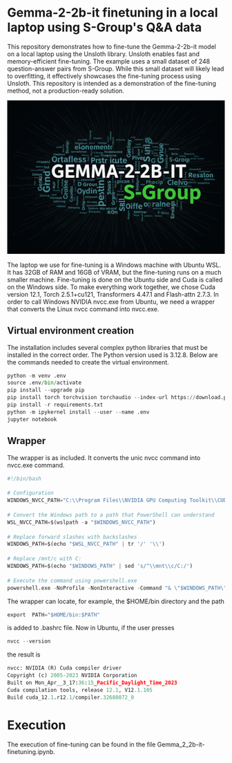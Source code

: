 # Gemma-2-2b-it finetuning in a local laptop using S-Group's Q&A data

This repository demonstrates how to fine-tune the Gemma-2-2b-it model on a local laptop using the Unsloth library. Unsloth enables fast and memory-efficient fine-tuning. The example uses a small dataset of 248 question-answer pairs from S-Group. While this small dataset will likely lead to overfitting, it effectively showcases the fine-tuning process using Unsloth. This repository is intended as a demonstration of the fine-tuning method, not a production-ready solution.

![gemma-sgroup-logo.png](images/gemma-sgroup-logo.png)

The laptop we use for fine-tuning is a Windows machine with Ubuntu WSL. It has 32GB of RAM and 16GB of VRAM, but the fine-tuning runs on a much smaller machine. Fine-tuning is done on the Ubuntu side and Cuda is called on the Windows side. To make everything work together, we chose Cuda version 12.1, Torch 2.5.1+cu121, Transformers 4.47.1 and Flash-attn 2.7.3. In order to call Windows NVIDIA nvcc.exe from Ubuntu, we need a wrapper that converts the Linux nvcc command into nvcc.exe.

## Virtual environment creation

The installation includes several complex python libraries that must be installed in the correct order. The Python version used is 3.12.8.  Below are the commands needed to create the virtual environment.

```python
python -m venv .env
source .env/bin/activate
pip install --upgrade pip
pip install torch torchvision torchaudio --index-url https://download.pytorch.org/whl/cu121
pip install -r requirements.txt
python -m ipykernel install --user --name .env
jupyter notebook
```

## Wrapper

The wrapper is as included. It converts the unic nvcc command into nvcc.exe command.

```python
#!/bin/bash

# Configuration
WINDOWS_NVCC_PATH="C:\\Program Files\\NVIDIA GPU Computing Toolkit\\CUDA\\v12.1\\bin\\nvcc.exe"  # Full path to nvcc.exe on Windows

# Convert the Windows path to a path that PowerShell can understand
WSL_NVCC_PATH=$(wslpath -a "$WINDOWS_NVCC_PATH")

# Replace forward slashes with backslashes
WINDOWS_PATH=$(echo "$WSL_NVCC_PATH" | tr '/' '\\')

# Replace /mnt/c with C:
WINDOWS_PATH=$(echo "$WINDOWS_PATH" | sed 's/^\\mnt\\c/C:/')

# Execute the command using powershell.exe
powershell.exe -NoProfile -NonInteractive -Command "& \"$WINDOWS_PATH\" $*"
```

The wrapper can locate, for example, the $HOME/bin directory and the path

```python
export  PATH="$HOME/bin:$PATH"
```

is added to .bashrc file. Now in Ubuntu, if the user presses

```python
nvcc --version
```
the result is 

```python
nvcc: NVIDIA (R) Cuda compiler driver
Copyright (c) 2005-2023 NVIDIA Corporation
Built on Mon_Apr__3_17:36:15_Pacific_Daylight_Time_2023
Cuda compilation tools, release 12.1, V12.1.105
Build cuda_12.1.r12.1/compiler.32688072_0
```

# Execution

The execution of fine-tuning can be found in the file Gemma_2_2b-it-finetuning.ipynb.
